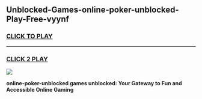 
## Unblocked-Games-online-poker-unblocked-Play-Free-vyynf
<h3>
<a href="https://premium76.site?title=online-poker-unblocked&ref=23A">CLICK TO PLAY</a></h3>
<hr>

<h3>
<a href="https://premium76.site?title=online-poker-unblocked&ref=23A">CLICK 2 PLAY</a>
  
</h3>

<a href="https://premium76.site?title=online-poker-unblocked&ref=23A"><img src="https://clearcache.store/games.png"></a>


**online-poker-unblocked games unblocked: Your Gateway to Fun and Accessible Online Gaming**
